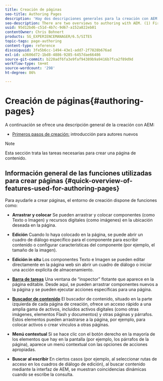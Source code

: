```yaml
---
title: Creación de páginas
seo-title: Authoring Pages
description: 'Hay dos descripciones generales para la creación con AEM. (1) Primeros pasos de creación: introducción para nuevos autores, y (2) Guía rápida para la creación de páginas: una guía rápida (de alto nivel) sobre las principales acciones.'
seo-description: There are two overviews to authoring with AEM. (1) First Steps for Authors - an introduction for new authors, and (2) Quick Guide to Authoring Pages - a quick guide (high-level) to the main actions.
uuid: 95d12bd6-c51d-4b7c-9d67-a152a822eb01
contentOwner: Chris Bohnert
products: SG_EXPERIENCEMANAGER/6.5/SITES
topic-tags: page-authoring
content-type: reference
discoiquuid: 3fe5b6cc-1494-43e1-add7-2f7828b676ad
exl-id: a3606d72-1bd8-4886-9285-6457dae66486
source-git-commit: b220adf6fa3e9faf94389b9a9416b7fca2f89d9d
workflow-type: tm+mt
source-wordcount: '298'
ht-degree: 86%

---
```


# Creación de páginas{#authoring-pages}

A continuación se ofrece una descripción general de la creación con AEM:

* [Primeros pasos de creación:](/help/sites-classic-ui-authoring/classic-page-author-first-steps.md) introducción para autores nuevos

>[!NOTE]
>
>Esta sección trata las tareas necesarias para crear una página de contenido. <!-- There are many additional features closely related to page authoring, these are covered under [Site and Page Features](/sites-classic-ui-authoring/classic-feature.md). -->

## Información general de las funciones utilizadas para crear páginas {#quick-overview-of-features-used-for-authoring-pages}

Para ayudarle a crear páginas, el entorno de creación dispone de funciones como:

* **Arrastrar y colocar** Se pueden arrastrar y colocar componentes (como Texto o Imagen) y recursos digitales (como imágenes) en la ubicación deseada en la página.

* **Edición** Cuando lo haya colocado en la página, se puede abrir un cuadro de diálogo específico para el componente para escribir contenido o configurar características del componente (por ejemplo, el tamaño de la imagen).

* **Edición in situ** Los componentes Texto e Imagen se pueden editar directamente en la página web sin abrir un cuadro de diálogo o iniciar una acción explícita de almacenamiento.

* **[Barra de tareas](/help/sites-classic-ui-authoring/classic-page-author-env-tools.md#sidekickclassicui)** Una ventana de “inspector” flotante que aparece en la página editable. Desde aquí, se pueden arrastrar componentes nuevos a la página y se pueden ejecutar acciones específicas para una página.

* **[Buscador de contenido](/help/sites-classic-ui-authoring/classic-page-author-env-tools.md#thecontentfinderclassicui)** El buscador de contenido, situado en la parte izquierda de cada página de creación, ofrece un acceso rápido a una amplia gama de activos, incluidos activos digitales (como otras imágenes, elementos Flash y documentos) y otras páginas y párrafos. Estos elementos pueden arrastrarse a la página, por ejemplo, para colocar activos o crear vínculos a otras páginas.

* **Menú contextual** Si se hace clic con el botón derecho en la mayoría de los elementos que hay en la pantalla (por ejemplo, los párrafos de la página), aparece un menú contextual con las opciones de acciones apropiadas.

* **Buscar al escribir** En ciertos casos (por ejemplo, al seleccionar rutas de acceso en los cuadros de diálogo de edición), al buscar contenido mediante la interfaz de AEM, se muestran coincidencias dinámicas cuando se escribe la consulta.
